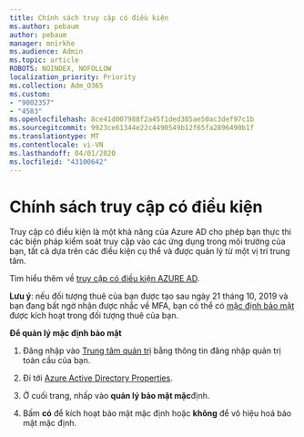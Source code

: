 ```yaml
---
title: Chính sách truy cập có điều kiện
ms.author: pebaum
author: pebaum
manager: mnirkhe
ms.audience: Admin
ms.topic: article
ROBOTS: NOINDEX, NOFOLLOW
localization_priority: Priority
ms.collection: Adm_O365
ms.custom:
- "9002357"
- "4583"
ms.openlocfilehash: 8ce41d007988f2a45f1ded385ae50ac3def97c1b
ms.sourcegitcommit: 9923ce61344e22c4490549b12f65fa2896490b1f
ms.translationtype: MT
ms.contentlocale: vi-VN
ms.lasthandoff: 04/01/2020
ms.locfileid: "43100642"
---
```

# <a name="conditional-access-policies"></a>Chính sách truy cập có điều kiện

Truy cập có điều kiện là một khả năng của Azure AD cho phép bạn thực thi các biện pháp kiểm soát truy cập vào các ứng dụng trong môi trường của bạn, tất cả dựa trên các điều kiện cụ thể và được quản lý từ một vị trí trung tâm.

Tìm hiểu thêm về [truy cập có điều kiện AZURE AD](https://docs.microsoft.com/azure/active-directory/conditional-access/).  

**Lưu ý**: nếu đối tượng thuê của bạn được tạo sau ngày 21 tháng 10, 2019 và bạn đang bất ngờ nhận được nhắc về MFA, bạn có thể có [mặc định bảo mật](http://aka.ms/securitydefaults) được kích hoạt trong đối tượng thuê của bạn.

**Để quản lý mặc định bảo mật**

1. Đăng nhập vào [Trung tâm quản trị](https://go.microsoft.com/fwlink/p/?linkid=834822) bằng thông tin đăng nhập quản trị toàn cầu của bạn.

2. Đi tới [Azure Active Directory Properties](https://portal.azure.com/#blade/Microsoft_AAD_IAM/ActiveDirectoryMenuBlade/Properties).

3. Ở cuối trang, nhấp vào **quản lý bảo mật mặc**định.

4. Bấm **có** để kích hoạt bảo mật mặc định hoặc **không** để vô hiệu hoá bảo mật mặc định.
